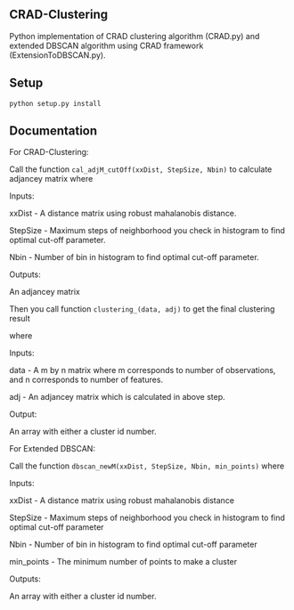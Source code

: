 ## CRAD-Clustering
Python implementation of CRAD clustering algorithm (CRAD.py) and extended DBSCAN algorithm using CRAD framework (ExtensionToDBSCAN.py).

## Setup

`python setup.py install`

## Documentation

For CRAD-Clustering:

Call the function `cal_adjM_cutOff(xxDist, StepSize, Nbin)` to calculate adjancey matrix
where 

Inputs:

xxDist - A distance matrix using robust mahalanobis distance.

StepSize - Maximum steps of neighborhood you check in histogram to find optimal cut-off parameter.

Nbin - Number of bin in histogram to find optimal cut-off parameter.

Outputs:

An adjancey matrix



Then you call function `clustering_(data, adj)` to get the final clustering result

where 

Inputs:

data - A m by n matrix where m corresponds to number of observations, and n corresponds to number of features.

adj - An adjancey matrix which is calculated in above step.

Output:

An array with either a cluster id number.




For Extended DBSCAN:

Call the function `dbscan_newM(xxDist, StepSize, Nbin, min_points)` where

Inputs:

xxDist - A distance matrix using robust mahalanobis distance 

StepSize - Maximum steps of neighborhood you check in histogram to find optimal cut-off parameter

Nbin - Number of bin in histogram to find optimal cut-off parameter

min_points - The minimum number of points to make a cluster

Outputs:

An array with either a cluster id number.
